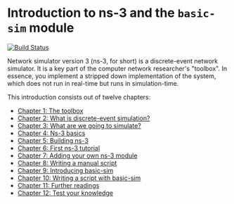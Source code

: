 # Introduction to ns-3 and the `basic-sim` module

[![Build Status](https://travis-ci.com/snkas/ns3-basic-sim-intro.svg?branch=master)](https://travis-ci.com/snkas/ns3-basic-sim-intro)

Network simulator version 3 (ns-3, for short) is a discrete-event network simulator.
It is a key part of the computer network researcher's "toolbox". In essence, you
implement a stripped down implementation of the system, which does not run in real-time
but runs in simulation-time.

This introduction consists out of twelve chapters:

* [Chapter 1: The toolbox](chapters/1_toolbox.md)
* [Chapter 2: What is discrete-event simulation?](chapters/2_discrete_event_simulation.md)
* [Chapter 3: What are we going to simulate?](chapters/3_what_to_simulate.md)
* [Chapter 4: Ns-3 basics](chapters/4_ns3_basics.md)
* [Chapter 5: Building ns-3](chapters/5_ns3_building.md)
* [Chapter 6: First ns-3 tutorial](chapters/6_ns3_tutorial.md)
* [Chapter 7: Adding your own ns-3 module](chapters/7_ns3_adding_your_own_module.md)
* [Chapter 8: Writing a manual script](chapters/8_ns3_script_manually.md)
* [Chapter 9: Introducing basic-sim](chapters/9_ns3_introducing_basic_sim.md)
* [Chapter 10: Writing a script with basic-sim](chapters/10_ns3_script_with_basic_sim.md)
* [Chapter 11: Further readings](chapters/11_further_readings.md)
* [Chapter 12: Test your knowledge](chapters/12_test_your_knowledge.md)
